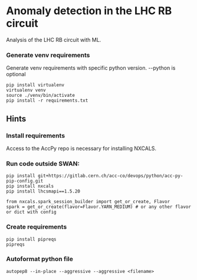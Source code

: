 # Anomaly detection in the LHC RB circuit

Analysis of the LHC RB circuit with ML.

### Generate venv requirements
Generate venv requirements with specific python version. --python is optional
```
pip install virtualenv
virtualenv venv 
source ./venv/bin/activate
pip install -r requirements.txt
```


## Hints
### Install requirements
Access to the AccPy repo is necessary for installing NXCALS.

### Run code outside SWAN:
```
pip install git+https://gitlab.cern.ch/acc-co/devops/python/acc-py-pip-config.git
pip install nxcals
pip install lhcsmapi==1.5.20
```

```
from nxcals.spark_session_builder import get_or_create, Flavor
spark = get_or_create(flavor=Flavor.YARN_MEDIUM) # or any other flavor or dict with config
```
### Create requirements
```
pip install pipreqs
pipreqs
```

### Autoformat python file
```
autopep8 --in-place --aggressive --aggressive <filename>
```
